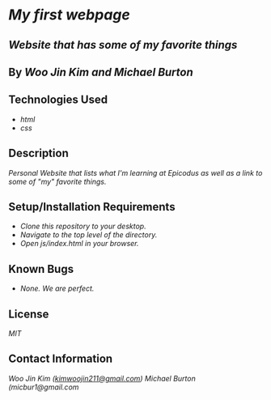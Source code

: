 # _My first webpage_

## _Website that has some of my favorite things_

## By _Woo Jin Kim and Michael Burton_

## Technologies Used
* _html_
* _css_

## Description

_Personal Website that lists what I'm learning at Epicodus as well as a link to some of "my" favorite things._

## Setup/Installation Requirements

* _Clone this repository to your desktop._
* _Navigate to the top level of the directory._
* _Open js/index.html in your browser._
## Known Bugs

* _None. We are perfect._

## License

_MIT_

## Contact Information

_Woo Jin Kim (kimwoojin211@gmail.com) Michael Burton (micbur1@gmail.com_